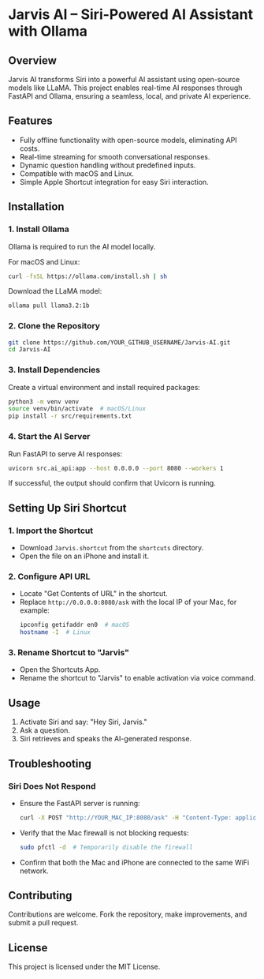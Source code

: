 # Jarvis AI – Siri-Powered AI Assistant with Ollama

## Overview
Jarvis AI transforms Siri into a powerful AI assistant using open-source models like LLaMA. This project enables real-time AI responses through FastAPI and Ollama, ensuring a seamless, local, and private AI experience.

## Features
- Fully offline functionality with open-source models, eliminating API costs.
- Real-time streaming for smooth conversational responses.
- Dynamic question handling without predefined inputs.
- Compatible with macOS and Linux.
- Simple Apple Shortcut integration for easy Siri interaction.

## Installation

### 1. Install Ollama
Ollama is required to run the AI model locally.

For macOS and Linux:
```bash
curl -fsSL https://ollama.com/install.sh | sh
```

Download the LLaMA model:
```bash
ollama pull llama3.2:1b
```

### 2. Clone the Repository
```bash
git clone https://github.com/YOUR_GITHUB_USERNAME/Jarvis-AI.git
cd Jarvis-AI
```

### 3. Install Dependencies
Create a virtual environment and install required packages:
```bash
python3 -m venv venv
source venv/bin/activate  # macOS/Linux
pip install -r src/requirements.txt
```

### 4. Start the AI Server
Run FastAPI to serve AI responses:
```bash
uvicorn src.ai_api:app --host 0.0.0.0 --port 8080 --workers 1
```
If successful, the output should confirm that Uvicorn is running.

## Setting Up Siri Shortcut

### 1. Import the Shortcut
- Download `Jarvis.shortcut` from the `shortcuts` directory.
- Open the file on an iPhone and install it.

### 2. Configure API URL
- Locate "Get Contents of URL" in the shortcut.
- Replace `http://0.0.0.0:8080/ask` with the local IP of your Mac, for example:
  ```bash
  ipconfig getifaddr en0  # macOS
  hostname -I  # Linux
  ```

### 3. Rename Shortcut to "Jarvis"
- Open the Shortcuts App.
- Rename the shortcut to "Jarvis" to enable activation via voice command.

## Usage
1. Activate Siri and say: "Hey Siri, Jarvis."
2. Ask a question.
3. Siri retrieves and speaks the AI-generated response.

## Troubleshooting

### Siri Does Not Respond
- Ensure the FastAPI server is running:
  ```bash
  curl -X POST "http://YOUR_MAC_IP:8080/ask" -H "Content-Type: application/json" -d '{"prompt": "Hello!"}'
  ```
- Verify that the Mac firewall is not blocking requests:
  ```bash
  sudo pfctl -d  # Temporarily disable the firewall
  ```
- Confirm that both the Mac and iPhone are connected to the same WiFi network.

## Contributing
Contributions are welcome. Fork the repository, make improvements, and submit a pull request.

## License
This project is licensed under the MIT License.

